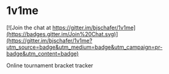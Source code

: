 # 1v1me

[![Join the chat at https://gitter.im/bjschafer/1v1me](https://badges.gitter.im/Join%20Chat.svg)](https://gitter.im/bjschafer/1v1me?utm_source=badge&utm_medium=badge&utm_campaign=pr-badge&utm_content=badge)

Online tournament bracket tracker
